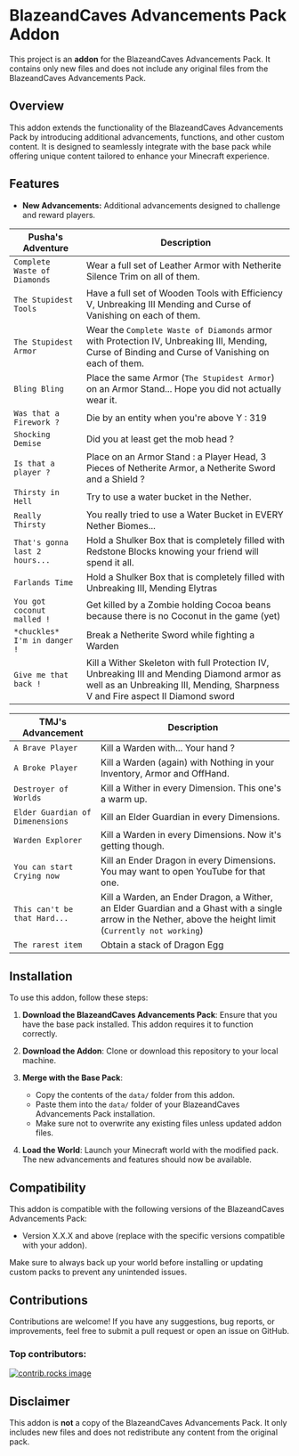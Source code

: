 # BlazeandCaves Advancements Pack Addon

This project is an **addon** for the BlazeandCaves Advancements Pack. It contains only new files and does not include any original files from the BlazeandCaves Advancements Pack.

## Overview

This addon extends the functionality of the BlazeandCaves Advancements Pack by introducing additional advancements, functions, and other custom content. It is designed to seamlessly integrate with the base pack while offering unique content tailored to enhance your Minecraft experience.

## Features

- **New Advancements:** Additional advancements designed to challenge and reward players.

| Pusha's Adventure              | Description                                                                                                                                                                  |
| ------------------------------ | ---------------------------------------------------------------------------------------------------------------------------------------------------------------------------- |
| `Complete Waste of Diamonds`   | Wear a full set of Leather Armor with Netherite Silence Trim on all of them.                                                                                                 |
| `The Stupidest Tools`          | Have a full set of Wooden Tools with Efficiency V, Unbreaking III Mending and Curse of Vanishing on each of them.                                                            |
| `The Stupidest Armor`          | Wear the `Complete Waste of Diamonds` armor with Protection IV, Unbreaking III, Mending, Curse of Binding and Curse of Vanishing on each of them.                            |
| `Bling Bling`                  | Place the same Armor (`The Stupidest Armor`) on an Armor Stand... Hope you did not actually wear it.                                                                         |
| `Was that a Firework ?`        | Die by an entity when you're above Y : 319                                                                                                                                   |
| `Shocking Demise`              | Did you at least get the mob head ?                                                                                                                                          |
| `Is that a player ?`           | Place on an Armor Stand : a Player Head, 3 Pieces of Netherite Armor, a Netherite Sword and a Shield ?                                                                       |
| `Thirsty in Hell`              | Try to use a water bucket in the Nether.                                                                                                                                     |
| `Really Thirsty`               | You really tried to use a Water Bucket in EVERY Nether Biomes...                                                                                                             |
| `That's gonna last 2 hours...` | Hold a Shulker Box that is completely filled with Redstone Blocks knowing your friend will spend it all.                                                                     |
| `Farlands Time`                | Hold a Shulker Box that is completely filled with Unbreaking III, Mending Elytras                                                                                            |
| `You got coconut malled !`     | Get killed by a Zombie holding Cocoa beans because there is no Coconut in the game (yet)                                                                                     |
| `*chuckles* I'm in danger !`   | Break a Netherite Sword while fighting a Warden                                                                                                                              |
| `Give me that back !`          | Kill a Wither Skeleton with full Protection IV, Unbreaking III and Mending Diamond armor as well as an Unbreaking III, Mending, Sharpness V and Fire aspect II Diamond sword |

| TMJ's Advancement                | Description                                                                                                                                                 |
| -------------------------------- | ----------------------------------------------------------------------------------------------------------------------------------------------------------- |
| `A Brave Player`                 | Kill a Warden with... Your hand ?                                                                                                                           |
| `A Broke Player`                 | Kill a Warden (again) with Nothing in your Inventory, Armor and OffHand.                                                                                    |
| `Destroyer of Worlds`            | Kill a Wither in every Dimension. This one's a warm up.                                                                                                     |
| `Elder Guardian of Dimenensions` | Kill an Elder Guardian in every Dimensions.                                                                                                                 |
| `Warden Explorer`                | Kill a Warden in every Dimensions. Now it's getting though.                                                                                                 |
| `You can start Crying now`       | Kill an Ender Dragon in every Dimensions. You may want to open YouTube for that one.                                                                        |
| `This can't be that Hard...`     | Kill a Warden, an Ender Dragon, a Wither, an Elder Guardian and a Ghast with a single arrow in the Nether, above the height limit (`Currently not working`) |
| `The rarest item`                | Obtain a stack of Dragon Egg                                                                                                                                |

## Installation

To use this addon, follow these steps:

1. **Download the BlazeandCaves Advancements Pack**: Ensure that you have the base pack installed. This addon requires it to function correctly.
2. **Download the Addon**: Clone or download this repository to your local machine.

3. **Merge with the Base Pack**:

   - Copy the contents of the `data/` folder from this addon.
   - Paste them into the `data/` folder of your BlazeandCaves Advancements Pack installation.
   - Make sure not to overwrite any existing files unless updated addon files.

4. **Load the World**: Launch your Minecraft world with the modified pack. The new advancements and features should now be available.

## Compatibility

This addon is compatible with the following versions of the BlazeandCaves Advancements Pack:

- Version X.X.X and above (replace with the specific versions compatible with your addon).

Make sure to always back up your world before installing or updating custom packs to prevent any unintended issues.

## Contributions

Contributions are welcome! If you have any suggestions, bug reports, or improvements, feel free to submit a pull request or open an issue on GitHub.

### Top contributors:

<a href="https://github.com/FireDroX/BlazeandCaves_Addon_Pack/graphs/contributors">
  <img src="https://contrib.rocks/image?repo=FireDroX/BlazeandCaves_Addon_Pack" alt="contrib.rocks image" />
</a>

## Disclaimer

This addon is **not** a copy of the BlazeandCaves Advancements Pack. It only includes new files and does not redistribute any content from the original pack.

